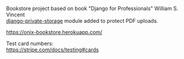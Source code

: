 Bookstore project based on book "Django for Professionals" William S. Vincent<br>
<a href="https://github.com/edoburu/django-private-storage">django-private-storage</a> module added to protect PDF uploads.<br>

https://onix-bookstore.herokuapp.com/

Test card numbers:<br>
https://stripe.com/docs/testing#cards
